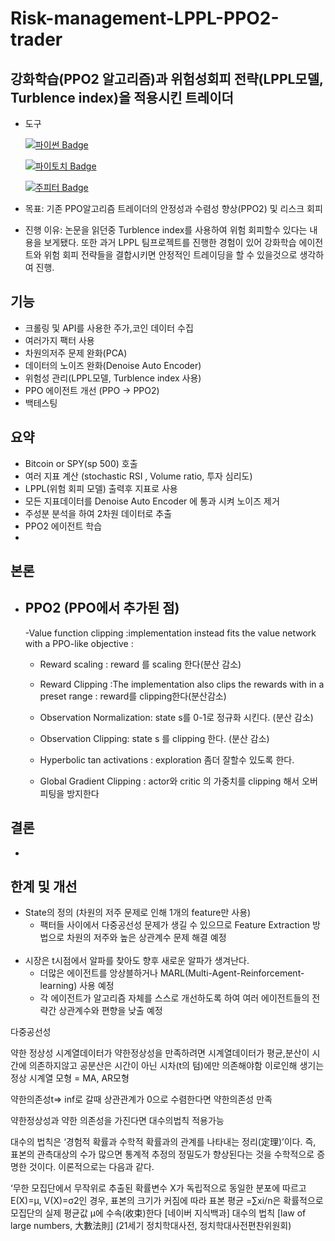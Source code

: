 # Risk-management-LPPL-PPO2-trader

## 강화학습(PPO2 알고리즘)과 위험성회피 전략(LPPL모델, Turblence index)을 적용시킨 트레이더

  - 도구

    [![파이썬 Badge](https://img.shields.io/badge/python-3776AB?style=flat-square&logo=python&logoColor=white&link=mailto:wjtls01@naver.com)](mailto:wjtls01@naver.com)

    [![파이토치 Badge](https://img.shields.io/badge/pytorch-EE4C2C?style=flat-square&logo=pytorch&logoColor=white&link=mailto:wjtls01@naver.com)](mailto:wjtls01@naver.com)

    [![주피터 Badge](https://img.shields.io/badge/jupyter-F37626?style=flat-square&logo=jupyter&logoColor=white&link=mailto:wjtls01@naver.com)](mailto:wjtls01@naver.com)

  - 목표: 기존 PPO알고리즘 트레이더의 안정성과 수렴성 향상(PPO2) 및 리스크 회피

  - 진행 이유: 논문을 읽던중 Turblence index를 사용하여 위험 회피할수 있다는 내용을 보게됐다. 또한 과거 LPPL 팀프로젝트를 진행한 경험이 있어
               강화학습 에이전트와 위험 회피 전략들을 결합시키면 안정적인 트레이딩을 할 수 있을것으로 생각하여 진행.

 
## 기능
  - 크롤링 및 API를 사용한 주가,코인 데이터 수집
  - 여러가지 팩터 사용
  - 차원의저주 문제 완화(PCA)
  - 데이터의 노이즈 완화(Denoise Auto Encoder)
  - 위험성 관리(LPPL모델, Turblence index 사용)
  - PPO 에이전트 개선 (PPO -> PPO2)
  - 백테스팅

## 요약
  - Bitcoin or SPY(sp 500) 호출
  - 여러 지표 계산 (stochastic RSI , Volume ratio, 투자 심리도) 
  - LPPL(위험 회피 모델) 출력후 지표로 사용
  - 모든 지표데이터를 Denoise Auto Encoder 에 통과 시켜 노이즈 제거
  - 주성분 분석을 하여 2차원 데이터로 추출
  - PPO2 에이전트 학습
  - 



## 본론

- ## PPO2 (PPO에서 추가된 점)
   -Value function clipping :implementation instead fits the value network with a PPO-like objective : 
    
   - Reward scaling  : reward 를 scaling 한다(분산 감소)
   - Reward Clipping :The implementation also clips the rewards with in a preset range : reward를 clipping한다(분산감소)

   - Observation Normalization: state s를 0-1로 정규화 시킨다. (분산 감소)
   - Observation Clipping:  state s 를 clipping 한다. (분산 감소)
   - Hyperbolic tan activations : exploration 좀더 잘할수 있도록 한다.
   - Global Gradient Clipping : actor와 critic 의 가중치를 clipping 해서 오버피팅을 방지한다

 
 
## 결론
   -

## 한계 및 개선
  - State의 정의 (차원의 저주 문제로 인해 1개의 feature만 사용)<br/>
      - 팩터들 사이에서 다중공선성 문제가 생길 수 있으므로 Feature Extraction 방법으로 차원의 저주와 높은 상관계수 문제 해결 예정<br/><br/>
  - 시장은 t시점에서 알파를 찾아도 향후 새로운 알파가 생겨난다. <br/> 
      - 더많은 에이전트를 앙상블하거나 MARL(Multi-Agent-Reinforcement-learning) 사용 예정   <br/>
      - 각 에이전트가 알고리즘 자체를 스스로 개선하도록 하여 여러 에이전트들의 전략간 상관계수와 편향을 낮출 예정

    
    






다중공선성

약한 정상성 시계열데이터가 약한정상성을 만족하려면
시계열데이터가 평균,분산이 시간에 의존하지않고 공분산은 시간이 아닌 시차(t의 텀)에만 의존해야함
이로인해 생기는 정상 시계열 모형 = MA, AR모형

약한의존성t=> inf로 갈때 상관관계가 0으로 수렴한다면 약한의존성 만족


약한정상성과 약한 의존성을 가진다면 대수의법칙 적용가능

대수의 법칙은 ‘경험적 확률과 수학적 확률과의 관계를 나타내는 정리(定理)’이다. 즉, 표본의 관측대상의 수가 많으면 통계적 추정의 정밀도가 향상된다는 것을 수학적으로 증명한 것이다. 이론적으로는 다음과 같다.

‘무한 모집단에서 무작위로 추출된 확률변수 X가 독립적으로 동일한 분포에 따르고 E(X)=μ, V(X)=σ2인 경우, 표본의 크기가 커짐에 따라 표본 평균 =∑xi/n은 확률적으로 모집단의 실제 평균값 μ에 수속(收束)한다
[네이버 지식백과] 대수의 법칙 [law of large numbers, 大數法則] (21세기 정치학대사전, 정치학대사전편찬위원회)


